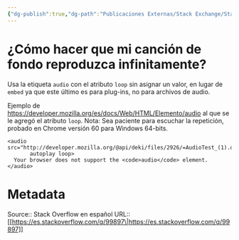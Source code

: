 ```yaml
---
{"dg-publish":true,"dg-path":"Publicaciones Externas/Stack Exchange/Stack Overflow en español/es.stackoverflow.com-99897.md","permalink":"/publicaciones-externas/stack-exchange/stack-overflow-en-espanol/es-stackoverflow-com-99897/","title":"¿Cómo hacer que mi canción de fondo reproduzca infinitamente?","hide":true,"noteIcon":"\"0\"","created":"2024-04-03T12:49:10.417-06:00","updated":"2024-04-05T16:43:52.579-06:00"}
---
```


# ¿Cómo hacer que mi canción de fondo reproduzca infinitamente?

Usa la etiqueta `audio` con el atributo `loop` sin asignar un valor, en lugar de `embed` ya que este último es para plug-ins, no para archivos de audio.

Ejemplo de https://developer.mozilla.org/es/docs/Web/HTML/Elemento/audio al que se le agregó el atributo `loop`. Nota: Sea paciente para escuchar la repetición, probado en Chrome versión 60 para Windows 64-bits.

<!-- begin snippet: js hide: false console: true babel: false -->

<!-- language: lang-html -->

    <audio src="http://developer.mozilla.org/@api/deki/files/2926/=AudioTest_(1).ogg"
           autoplay loop>
      Your browser does not support the <code>audio</code> element.
    </audio>

<!-- end snippet -->



# Metadata
Source:: Stack Overflow en español
URL:: [[https://es.stackoverflow.com/q/99897\|https://es.stackoverflow.com/q/99897]]

